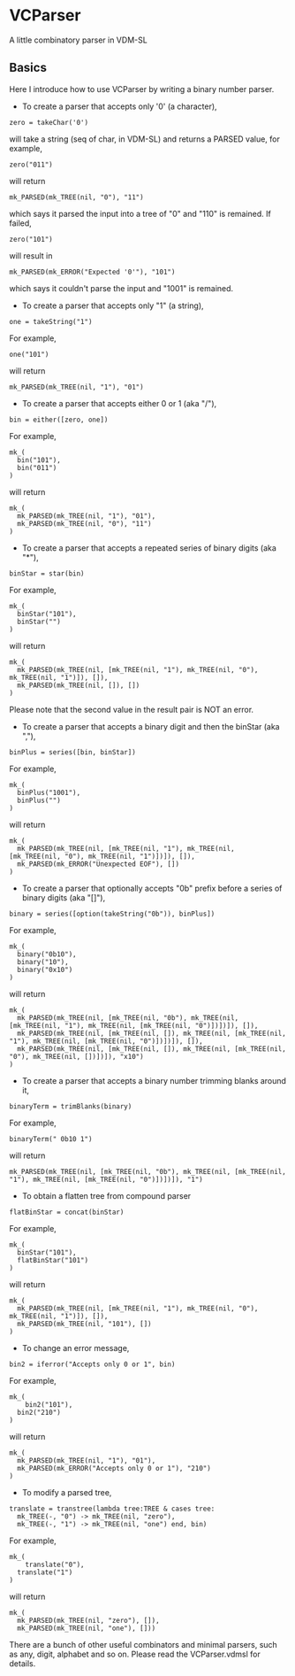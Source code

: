 VCParser
========

A little combinatory parser in VDM-SL

Basics
-------
Here I introduce how to use VCParser by writing a binary number parser.

* To create a parser that accepts only '0' (a character),
~~~~~
zero = takeChar('0')
~~~~~
will take a string (seq of char, in VDM-SL) and returns a PARSED value, for example,
~~~~~
zero("011")
~~~~~
will return
~~~~~
mk_PARSED(mk_TREE(nil, "0"), "11")
~~~~~
which says it parsed the input into a tree of "0" and "110" is remained.
If failed,
~~~~~
zero("101")
~~~~~
will result in
~~~~~
mk_PARSED(mk_ERROR("Expected '0'"), "101")
~~~~~
which says it couldn't parse the input and "1001" is remained.

* To create a parser that accepts only "1" (a string),
~~~~~
one = takeString("1")
~~~~~
For example,
~~~~~
one("101")
~~~~~
will return
~~~~~
mk_PARSED(mk_TREE(nil, "1"), "01")
~~~~~

* To create a parser that accepts either 0 or 1 (aka "/"),
~~~~~
bin = either([zero, one])
~~~~~
For example,
~~~~~
mk_(
  bin("101"),
  bin("011")
)
~~~~~
will return
~~~~~
mk_(
  mk_PARSED(mk_TREE(nil, "1"), "01"),
  mk_PARSED(mk_TREE(nil, "0"), "11")
)
~~~~~

* To create a parser that accepts a repeated series of binary digits (aka "*"),
~~~~~
binStar = star(bin)
~~~~~
For example,
~~~~~
mk_(
  binStar("101"),
  binStar("")
)
~~~~~
will return
~~~~~
mk_(
  mk_PARSED(mk_TREE(nil, [mk_TREE(nil, "1"), mk_TREE(nil, "0"), mk_TREE(nil, "1")]), []),
  mk_PARSED(mk_TREE(nil, []), [])
)
~~~~~
Please note that the second value in the result pair is NOT an error.

* To create a parser that accepts a binary digit and then the binStar (aka ","),
~~~~~
binPlus = series([bin, binStar])
~~~~~
For example,
~~~~~
mk_(
  binPlus("1001"),
  binPlus("")
)
~~~~~
will return
~~~~~
mk_(
  mk_PARSED(mk_TREE(nil, [mk_TREE(nil, "1"), mk_TREE(nil, [mk_TREE(nil, "0"), mk_TREE(nil, "1")])]), []), 
  mk_PARSED(mk_ERROR("Unexpected EOF"), [])
)
~~~~~

* To create a parser that optionally accepts "0b" prefix before a series of binary digits (aka "[]"),
~~~~~
binary = series([option(takeString("0b")), binPlus])
~~~~~
For example,
~~~~~
mk_(
  binary("0b10"),
  binary("10"),
  binary("0x10")
)
~~~~~
will return
~~~~~
mk_(
  mk_PARSED(mk_TREE(nil, [mk_TREE(nil, "0b"), mk_TREE(nil, [mk_TREE(nil, "1"), mk_TREE(nil, [mk_TREE(nil, "0")])])]), []),
  mk_PARSED(mk_TREE(nil, [mk_TREE(nil, []), mk_TREE(nil, [mk_TREE(nil, "1"), mk_TREE(nil, [mk_TREE(nil, "0")])])]), []),
  mk_PARSED(mk_TREE(nil, [mk_TREE(nil, []), mk_TREE(nil, [mk_TREE(nil, "0"), mk_TREE(nil, [])])]), "x10")
)
~~~~~

* To create a parser that accepts a binary number trimming blanks around it,
~~~~~
binaryTerm = trimBlanks(binary)
~~~~~
For example,
~~~~~
binaryTerm(" 0b10 1")
~~~~~
will return
~~~~~
mk_PARSED(mk_TREE(nil, [mk_TREE(nil, "0b"), mk_TREE(nil, [mk_TREE(nil, "1"), mk_TREE(nil, [mk_TREE(nil, "0")])])]), "1")
~~~~~

* To obtain a flatten tree from compound parser
~~~~~
flatBinStar = concat(binStar)
~~~~~
For example,
~~~~~
mk_(
  binStar("101"),
  flatBinStar("101")
)
~~~~~
will return
~~~~~
mk_(
  mk_PARSED(mk_TREE(nil, [mk_TREE(nil, "1"), mk_TREE(nil, "0"), mk_TREE(nil, "1")]), []),
  mk_PARSED(mk_TREE(nil, "101"), [])
)
~~~~~

* To change an error message,
~~~~~
bin2 = iferror("Accepts only 0 or 1", bin)
~~~~~
For example,
~~~~~
mk_(
	bin2("101"),
  bin2("210")
)
~~~~~
will return
~~~~~
mk_(
  mk_PARSED(mk_TREE(nil, "1"), "01"), 
  mk_PARSED(mk_ERROR("Accepts only 0 or 1"), "210")
)
~~~~~

* To modify a parsed tree,
~~~~~
translate = transtree(lambda tree:TREE & cases tree:
  mk_TREE(-, "0") -> mk_TREE(nil, "zero"),
  mk_TREE(-, "1") -> mk_TREE(nil, "one") end, bin)
~~~~~
For example,
~~~~~
mk_(
	translate("0"),
  translate("1")
)
~~~~~
will return
~~~~~
mk_(
  mk_PARSED(mk_TREE(nil, "zero"), []),
  mk_PARSED(mk_TREE(nil, "one"), []))
~~~~~

There are a bunch of other useful combinators and minimal parsers, such as any, digit, alphabet and so on.
Please read the VCParser.vdmsl for details.
